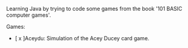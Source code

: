Learning Java by trying to code some games from the book '101 BASIC computer games'.

Games:

- [ x ]Aceydu: Simulation of the Acey Ducey card game.

